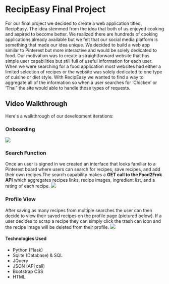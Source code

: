 # RecipEasy Final Project

For our final project we decided to create a web application titled, RecipEasy. The idea stemmed from the idea that both of us enjoyed cooking and aspired to become better. We realized there are hundreds of cooking applications already available but we felt that our social media platform is
something that made our idea unique. We decided to build a web app similar to Pinterest but
more interactive and would be solely dedicated to food. Our motivation was to create a
straightforward website that has simple user capabilities but still full of useful information for
each user. When we were searching for a food application most websites had either a limited
selection of recipes or the website was solely dedicated to one type of cuisine or diet style. With
RecipEasy we wanted to find a way to aggregate all of the information so when a user searches
for ‘Chicken’ or ‘Thai” the site would able to handle those types of requests.

<!-- Final project for Info290t

In order to use this application, you must install a plugin from the Google Chrome app.

To install, Google search the following term: "Allow-Control-Allow Origin."

The first search result should be the correct one, from the Google Chrome web store.

Click on the green button on the top-right hand corner of the app pop up to install.

Once completed, there should be a red square with the letters "CORS" in the top right hand corner of your Chrome tab next to the settings icon.

Click on the CORS icon.

Once you are ready to begin using the website, toggle the switch for "Enable cross-origin resource sharing." Copy and paste the following link in the user input "URL or URL pattern" section after your http://O.O.O.####/recipe_feed where the #### stands for the port number.

Refresh your page and you are ready to begin. -->




## Video Walkthrough

Here's a walkthrough of our development iterations:
### Onboarding
<img src="/gifs/onboarding.gif"  />

### Search Function
Once an user is signed in we created an interface that looks familiar to a Pinterest board where users can search for recipes, save recipes, and add their own recipes.The search capability makes a **GET call to the Food2Frok API** which aggregates recipes links, recipe images, ingredient list, and a rating of each recipe.
<img src="/gifs/search-func.gif"  />

### Profile View
After saving as many recipes from multiple searches the user can then decide to view their saved recipes on the profile page (pictured below). If a user decides to scrap a recipe they can simply click the trash can icon and the recipe image will be deleted from their profile.
<img src="/gifs/profile-view.gif"  />

<!-- > ![](/gifs/onboarding.gif) -->


#### Technologies Used
* Python (Flask)
* Sqlite (Database) & SQL
* JQuery
* JSON (API call)
* Bootstrap CSS
* HTML
